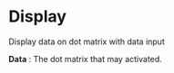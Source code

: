 
<i class="icon-font"></i>Display
===================
Display data on dot matrix with data input

**Data**
: The dot matrix that may activated.
